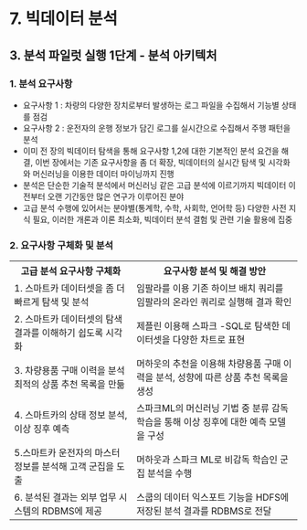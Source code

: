 # 7. 빅데이터 분석
## 3. 분석 파일럿 실행 1단계 - 분석 아키텍처
### 1. 분석 요구사항
 - 요구사항 1 : 차량의 다양한 장치로부터 발생하는 로그 파일을 수집해서 기능별 상태를 점검
 - 요구사항 2 : 운전자의 운행 정보가 담긴 로그를 실시간으로 수집해서 주행 패턴을 분석
 - 이미 전 장의 빅데이터 탐색을 통해 요구사항 1,2에 대한 기본적인 분석 요건을 해결, 이번 장에서는 기존 요구사항을 좀 더 확장, 빅데이터의 실시간 탐색 및 시각화와 머신러닝을 이용한 데이터 마이닝까지 진행
 - 분석은 단순한 기술적 분석에서 머신러닝 같은 고급 분석에 이르기까지 빅데이터 이전부터 오랜 기간동안 많은 연구가 이루어진 분야
 - 고급 분석 수행에 있어서는 분야별(통계학, 수학, 사회학, 언어학 등) 다양한 사전 지식 필요, 이러한 개론과 이론 최소화, 빅데이터 분석 결험 및 관련 기술 활용에 집중
### 2. 요구사항 구체화 및 분석
<table>
    <tr>
        <th>고급 분석 요구사항 구체화</th>
        <th>요구사항 분석 및 해결 방안</th>
    </tr>
    <tr>
        <td>1. 스마트카 데이터셋을 좀 더 빠르게 탐색 및 분석</td>
        <td>임팔라를 이용 기존 하이브 배치 쿼리를 임팔라의 온라인 쿼리로 실행해 결과 확인</td>
    </tr>
    <tr>
        <td>2. 스마트카 데이터셋의 탐색 결과를 이해하기 쉽도록 시각화</td>
        <td>제플린 이용해 스파크 -SQL로 탐색한 데이터셋을 다양한 차트로 표현</td>
    </tr>
    <tr>
        <td>3. 차량용품 구매 이력을 분석 최적의 상품 추천 목록을 만듦</td>
        <td>머하웃의 추천을 이용해 차량용품 구매 이력을 분석, 성향에 따른 상품 추천 목록을 생성</td>
    </tr>
    <tr>
        <td>4. 스마트카의 상태 정보 분석, 이상 징후 예측</td>
        <td>스파크ML의 머신러닝 기법 중 분류 감독 학습을 통해 이상 징후에 대한 예측 모델을 구성</td>
    </tr>
    <tr>
        <td>5.스마트카 운전자의 마스터 정보를 분석해 고객 군집을 도출</td>
        <td>머하웃과 스파크 ML로 비감독 학습인 군집 분석을 수행</td>
    </tr>
    <tr>
        <td>6. 분석된 결과는 외부 업무 시스템의 RDBMS에 제공</td>
        <td>스쿱의 데이터 익스포트 기능을 HDFS에 저장된 분석 결과를 RDBMS로 전달</td>
    </tr>
</table>